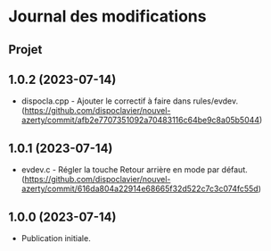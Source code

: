 # Journal des modifications

## Projet


## 1.0.2 (2023-07-14)

* dispocla.cpp - Ajouter le correctif à faire dans rules/evdev. (https://github.com/dispoclavier/nouvel-azerty/commit/afb2e7707351092a70483116c64be9c8a05b5044)

## 1.0.1 (2023-07-14)

* evdev.c - Régler la touche Retour arrière en mode par défaut. (https://github.com/dispoclavier/nouvel-azerty/commit/616da804a22914e68665f32d522c7c3c074fc55d)

## 1.0.0 (2023-07-14)

* Publication initiale.
